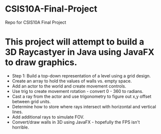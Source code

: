# CSIS10A-Final-Project
Repo for CSIS10A Final Project

# This project will attempt to build a 3D Raycastyer in Java using JavaFX to draw graphics.
  - Step 1: Build a top-down representation of a level using a grid design.
  - Create an array to hold the values of walls vs. empty space.
  - Add an actor to the world and create movement controls.
  - Use trig to create movement rotation - convert 0 - 360 to radians.
  - Cast a ray from the actor and use trigonometry to figure out x,y offset between grid units.
  - Determine how to store where rays intersect with horizontal and vertical lines.
  - Add additional rays to simulate FOV.
  - Convert/draw walls in 3D using JavaFX - hopefully the FPS isn't horrible.
